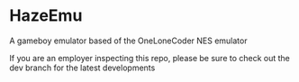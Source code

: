# HazeEmu
A gameboy emulator based of the OneLoneCoder NES emulator

If you are an employer inspecting this repo, please be sure to check out the dev branch for the latest developments
